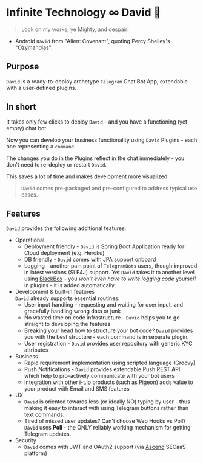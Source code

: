 # Infinite Technology ∞ David 🤖

> Look on my works, ye Mighty, and despair!
- Android `David` from "Alien: Covenant", quoting Percy Shelley's "Ozymandias".

## Purpose

`David` is a ready-to-deploy archetype `Telegram` Chat Bot App, extendable with a user-defined plugins.

## In short

It takes only few clicks to deploy `David` - and you have a functioning (yet empty) chat bot.

Now you can develop your business functionality using `David` Plugins - each one representing a `command`.

The changes you do in the Plugins reflect in the chat immediately - you don't need to re-deploy or restart `David`.

This saves a lot of time and makes development more visualized.

> `David` comes pre-packaged and pre-configured to address typical use cases.

## Features

`David` provides the following additional features:

- Operational
  - Deployment friendly - `David` is Spring Boot Application ready for Cloud deployment (e.g. Heroku)
  - DB friendly - `David` comes with JPA support onboard
  - Logging - another pain point of `TelegramBots` users, though improved in latest versions (SLF4J) support. Yet `David` takes it to another level using [BlackBox](https://github.com/INFINITE-TECHNOLOGY/BLACKBOX) - you *won't even have to write logging code* yourself in plugins - it is added automatically.
- Development & built-in features\
    `David` already supports essential routines: 
  - User input handling - requesting and waiting for user input, and gracefully handling wrong data or junk
  - No wasted time on code infrastructure - `David` helps you to go straight to developing the features
  - Breaking your head how to structure your bot code? `David` provides you with the best structure - each command is in separate plugin.
  - User registration - `David` provides user repository with generic KYC attributes
- Business
  - Rapid requirement implementation using scripted language (Groovy)
  - Push Notifications - `David` provides extendable Push REST API, which help to pro-actively communicate with your bot users
  - Integration with other [i-t.io](https://i-t.io) products (such as [Pigeon](https://github.com/INFINITE-TECHNOLOGY/PIGEON)) adds value to your product with Email and SMS features
- UX
  - `David` is oriented towards less (or ideally NO) typing by user - thus making it easy to interact with using Telegram buttons rather than text commands.
  - Tired of missed user updates? Can't choose Web Hooks vs Poll? `David` uses **Poll** - the ONLY reliably working mechanism for getting Telegram updates.
- Security
  - `David` comes with JWT and OAuth2 support (via [Ascend](https://github.com/INFINITE-TECHNOLOGY/ASCEND) SECaaS platform)
